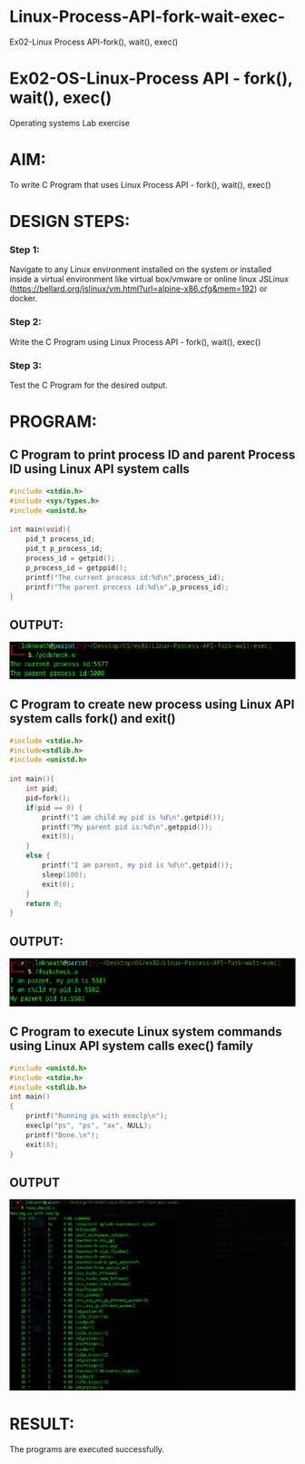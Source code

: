 # Linux-Process-API-fork-wait-exec-
Ex02-Linux Process API-fork(), wait(), exec()
# Ex02-OS-Linux-Process API - fork(), wait(), exec()
Operating systems Lab exercise


# AIM:
To write C Program that uses Linux Process API - fork(), wait(), exec()

# DESIGN STEPS:

### Step 1:

Navigate to any Linux environment installed on the system or installed inside a virtual environment like virtual box/vmware or online linux JSLinux (https://bellard.org/jslinux/vm.html?url=alpine-x86.cfg&mem=192) or docker.

### Step 2:

Write the C Program using Linux Process API - fork(), wait(), exec()

### Step 3:

Test the C Program for the desired output. 

# PROGRAM:

## C Program to print process ID and parent Process ID using Linux API system calls

```c
#include <stdio.h>
#include <sys/types.h>
#include <unistd.h>

int main(void){
    pid_t process_id;
    pid_t p_process_id;
    process_id = getpid();
    p_process_id = getppid();
    printf("The current process id:%d\n",process_id);
    printf("The parent process id:%d\n",p_process_id);
}

```

## OUTPUT:
![alt text](images/pidcheck.jpeg)





## C Program to create new process using Linux API system calls fork() and exit()

```c
#include <stdio.h>
#include<stdlib.h>
#include <unistd.h> 

int main(){ 
    int pid; 
    pid=fork(); 
    if(pid == 0) { 
        printf("I am child my pid is %d\n",getpid()); 
        printf("My parent pid is:%d\n",getppid()); 
        exit(0); 
    } 
    else { 
        printf("I am parent, my pid is %d\n",getpid()); 
        sleep(100); 
        exit(0);   
    }
    return 0; 
}

```

## OUTPUT:
![alt text](images/forkcheck.jpeg)






## C Program to execute Linux system commands using Linux API system calls exec() family

```c
#include <unistd.h>
#include <stdio.h>
#include <stdlib.h>
int main()
{
	printf("Running ps with execlp\n");
	execlp("ps", "ps", "ax", NULL);
	printf("Done.\n");
	exit(0);
}

```


## OUTPUT
![alt text](images/execcheck2.jpeg)


# RESULT:
The programs are executed successfully.
